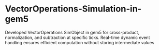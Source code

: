 # VectorOperations-Simulation-in-gem5
Developed VectorOperations SimObject in gem5 for cross-product, normalization, and subtraction at specific ticks. Real-time dynamic event handling ensures efficient computation without storing intermediate values
